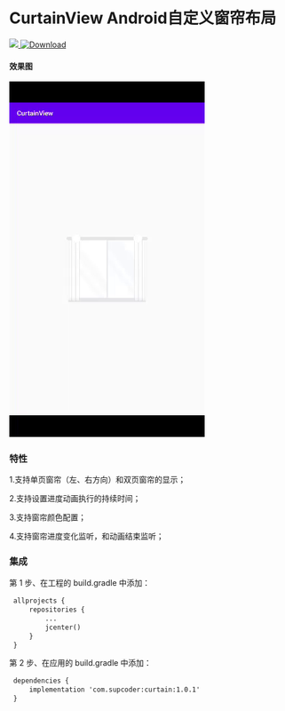 # CurtainView Android自定义窗帘布局

[ ![](https://img.shields.io/badge/platform-android-green.svg) ](http://developer.android.com/index.html) 
[ ![Download](https://api.bintray.com/packages/supcoder/maven/curtain/images/download.svg)](https://bintray.com/supcoder/maven/curtain/_latestVersion)

#### 效果图

![窗帘图](https://github.com/HC-lee/CurtainView/blob/master/picture/curtain.gif)

### 特性


1.支持单页窗帘（左、右方向）和双页窗帘的显示；

2.支持设置进度动画执行的持续时间；

3.支持窗帘颜色配置；

4.支持窗帘进度变化监听，和动画结束监听；


### 集成

第 1 步、在工程的 build.gradle 中添加：

```
 allprojects {
	 repositories {
		 ...
		 jcenter()
	 }
 }
```
第 2 步、在应用的  build.gradle 中添加：

```
 dependencies {
	 implementation 'com.supcoder:curtain:1.0.1'
 }
```
